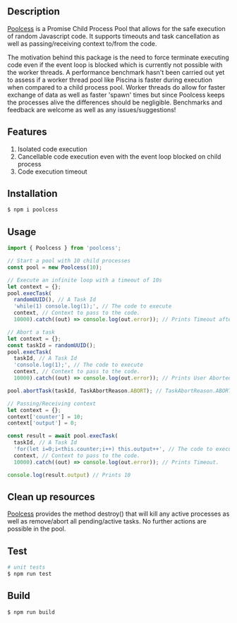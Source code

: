 ## Description

[Poolcess](https://github.com/goncalvesh91/Poolcess) is a Promise Child Process Pool that allows for the safe execution of random Javascript code.
It supports timeouts and task cancellation as well as passing/receiving context to/from the code.

The motivation behind this package is the need to force terminate executing code even if the event loop is blocked which is currently not possible with the worker threads. A performance benchmark hasn't been carried out yet to assess if a worker thread pool like Piscina is faster during execution when compared to a child process pool. Worker threads do allow for faster exchange of data as well as faster 'spawn' times but since Poolcess keeps the processes alive the differences should be negligible. Benchmarks and feedback are welcome as well as any issues/suggestions!

## Features
1. Isolated code execution
2. Cancellable code execution even with the event loop blocked on child process
3. Code execution timeout

## Installation

```bash
$ npm i poolcess
```

## Usage

```typescript
import { Poolcess } from 'poolcess';

// Start a pool with 10 child processes
const pool = new Poolcess(10);

// Execute an infinite loop with a timeout of 10s
let context = {};
pool.execTask(
  randomUUID(), // A Task Id
  'while(1) console.log(1);', // The code to execute
  context, // Context to pass to the code.
  10000).catch((out) => console.log(out.error)); // Prints Timeout after 10s.

// Abort a task
let context = {};
const taskId = randomUUID();
pool.execTask(
  taskId, // A Task Id
  'console.log(1);', // The code to execute
  context, // Context to pass to the code.
  10000).catch((out) => console.log(out.error)); // Prints User Aborted.

pool.abortTask(taskId, TaskAbortReason.ABORT); // TaskAbortReason.ABORT or TaskAbortReason.TIMEOUT

// Passing/Receiving context
let context = {};
context['counter'] = 10;
context['output'] = 0;

const result = await pool.execTask(
  taskId, // A Task Id
  'for(let i=0;i<this.counter;i++) this.output++', // The code to execute
  context, // Context to pass to the code.
  10000).catch((out) => console.log(out.error)); // Prints Timeout.

console.log(result.output) // Prints 10
```
## Clean up resources
[Poolcess](https://github.com/goncalvesh91/Poolcess) provides the method destroy() that will kill any active processes as well as remove/abort all pending/active tasks. No further actions are possible in the pool.

## Test

```bash
# unit tests
$ npm run test
```
## Build

```bash
$ npm run build
```
